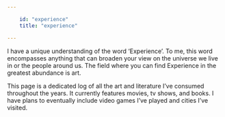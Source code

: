 ```yaml
---

    id: "experience"
    title: "experience"

---
```


<!--
    This file contains html that's rendered below the title at earlman.me/exp
-->

<p>	I have a unique understanding of the word ‘Experience’. To me, this word encompasses anything that can broaden your view on the universe we live in or the people around us. The field where you can find Experience in the greatest abundance is art.</p>

<p>This page is a dedicated log of all the art and literature I’ve consumed throughout the years. It currently features movies, tv shows, and books. I have plans to eventually include video games I’ve played and cities I’ve visited.</p>			